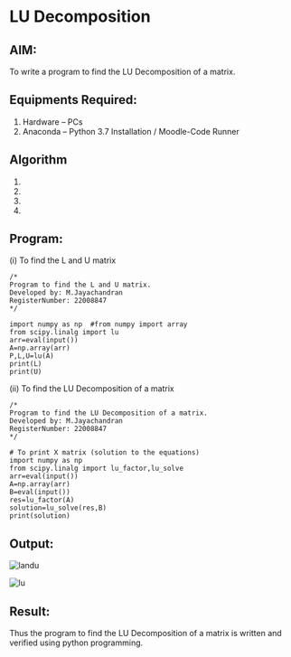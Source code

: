 # LU Decomposition 

## AIM:
To write a program to find the LU Decomposition of a matrix.

## Equipments Required:
1. Hardware – PCs
2. Anaconda – Python 3.7 Installation / Moodle-Code Runner

## Algorithm
1. 
2. 
3. 
4. 

## Program:
(i) To find the L and U matrix
```
/*
Program to find the L and U matrix.
Developed by: M.Jayachandran
RegisterNumber: 22008847
*/
```
```
import numpy as np  #from numpy import array
from scipy.linalg import lu
arr=eval(input())
A=np.array(arr)
P,L,U=lu(A)
print(L)
print(U)
```
(ii) To find the LU Decomposition of a matrix
```
/*
Program to find the LU Decomposition of a matrix.
Developed by: M.Jayachandran
RegisterNumber: 22008847
*/
```
```
# To print X matrix (solution to the equations)
import numpy as np
from scipy.linalg import lu_factor,lu_solve
arr=eval(input())
A=np.array(arr)
B=eval(input())
res=lu_factor(A)
solution=lu_solve(res,B)
print(solution)
```

## Output:

![landu](https://user-images.githubusercontent.com/118447015/212349912-29e8dd22-e290-44eb-8ded-c7d46a083ffb.png)

![lu](https://user-images.githubusercontent.com/118447015/212349944-ea856fbf-5d17-4dee-af02-07e768b9dd26.png)




## Result:
Thus the program to find the LU Decomposition of a matrix is written and verified using python programming.

